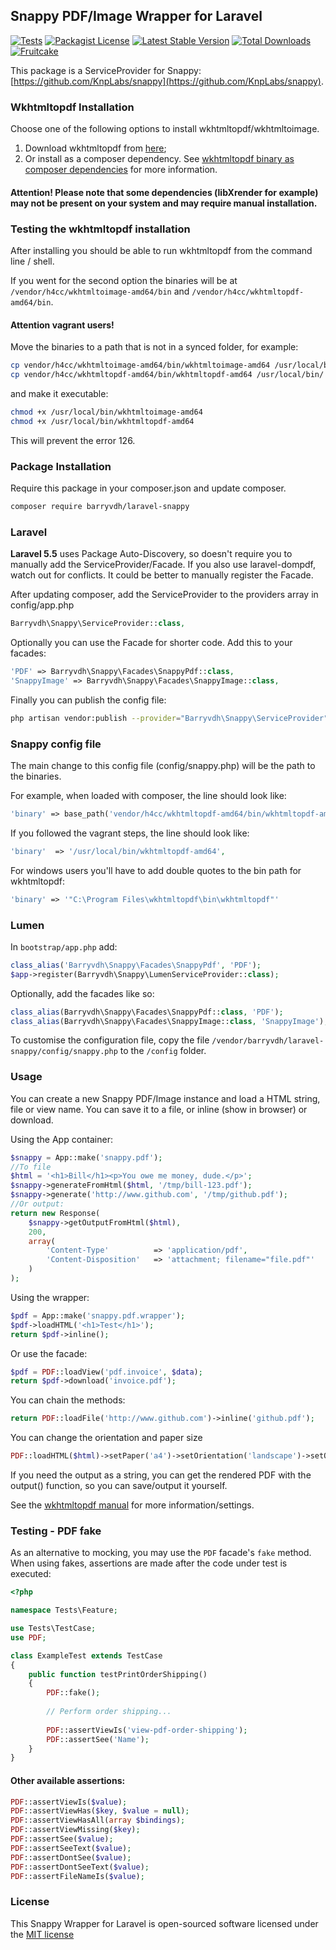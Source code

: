 ## Snappy PDF/Image Wrapper for Laravel
[![Tests](https://github.com/barryvdh/laravel-snappy/workflows/Tests/badge.svg)](https://github.com/barryvdh/laravel-snappy/actions)
[![Packagist License](https://poser.pugx.org/barryvdh/laravel-snappy/license.png)](http://choosealicense.com/licenses/mit/)
[![Latest Stable Version](https://poser.pugx.org/barryvdh/laravel-snappy/version.png)](https://packagist.org/packages/barryvdh/laravel-snappy)
[![Total Downloads](https://poser.pugx.org/barryvdh/laravel-snappy/d/total.png)](https://packagist.org/packages/barryvdh/laravel-snappy)
[![Fruitcake](https://img.shields.io/badge/Powered%20By-Fruitcake-b2bc35.svg)](https://fruitcake.nl/)

This package is a ServiceProvider for Snappy: [https://github.com/KnpLabs/snappy](https://github.com/KnpLabs/snappy).

### Wkhtmltopdf Installation

Choose one of the following options to install wkhtmltopdf/wkhtmltoimage.

1. Download wkhtmltopdf from [here](http://wkhtmltopdf.org/downloads.html); 
2. Or install as a composer dependency. See [wkhtmltopdf binary as composer dependencies](https://github.com/KnpLabs/snappy#wkhtmltopdf-binary-as-composer-dependencies) for more information.

#### Attention! Please note that some dependencies (libXrender for example) may not be present on your system and may require manual installation. 

### Testing the wkhtmltopdf installation

After installing you should be able to run wkhtmltopdf from the command line / shell.

If you went for the second option the binaries will be at `/vendor/h4cc/wkhtmltoimage-amd64/bin` and `/vendor/h4cc/wkhtmltopdf-amd64/bin`. 

#### Attention vagrant users!

Move the binaries to a path that is not in a synced folder, for example:

```bash
cp vendor/h4cc/wkhtmltoimage-amd64/bin/wkhtmltoimage-amd64 /usr/local/bin/
cp vendor/h4cc/wkhtmltopdf-amd64/bin/wkhtmltopdf-amd64 /usr/local/bin/
```

and make it executable:

```bash
chmod +x /usr/local/bin/wkhtmltoimage-amd64 
chmod +x /usr/local/bin/wkhtmltopdf-amd64
```

This will prevent the error 126.

### Package Installation

Require this package in your composer.json and update composer.

```bash
composer require barryvdh/laravel-snappy
```

### Laravel

**Laravel 5.5** uses Package Auto-Discovery, so doesn't require you to manually add the ServiceProvider/Facade. If you also use laravel-dompdf, watch out for conflicts. It could be better to manually register the Facade.

After updating composer, add the ServiceProvider to the providers array in config/app.php

```php
Barryvdh\Snappy\ServiceProvider::class,
```

Optionally you can use the Facade for shorter code. Add this to your facades:

```php
'PDF' => Barryvdh\Snappy\Facades\SnappyPdf::class,
'SnappyImage' => Barryvdh\Snappy\Facades\SnappyImage::class,
```

Finally you can publish the config file:

```bash
php artisan vendor:publish --provider="Barryvdh\Snappy\ServiceProvider"
```

### Snappy config file

The main change to this config file (config/snappy.php) will be the path to the binaries.

For example, when loaded with composer, the line should look like:

```php
'binary' => base_path('vendor/h4cc/wkhtmltopdf-amd64/bin/wkhtmltopdf-amd64'),
```

If you followed the vagrant steps, the line should look like:

```php
'binary'  => '/usr/local/bin/wkhtmltopdf-amd64',
```

For windows users you'll have to add double quotes to the bin path for wkhtmltopdf:

```php
'binary' => '"C:\Program Files\wkhtmltopdf\bin\wkhtmltopdf"'
```

### Lumen
In `bootstrap/app.php` add:

```php
class_alias('Barryvdh\Snappy\Facades\SnappyPdf', 'PDF');
$app->register(Barryvdh\Snappy\LumenServiceProvider::class);
```

Optionally, add the facades like so:

```php
class_alias(Barryvdh\Snappy\Facades\SnappyPdf::class, 'PDF');
class_alias(Barryvdh\Snappy\Facades\SnappyImage::class, 'SnappyImage');
```

To customise the configuration file, copy the file `/vendor/barryvdh/laravel-snappy/config/snappy.php` to the `/config` folder.

### Usage

You can create a new Snappy PDF/Image instance and load a HTML string, file or view name. You can save it to a file, or inline (show in browser) or download.

Using the App container:

```php
$snappy = App::make('snappy.pdf');
//To file
$html = '<h1>Bill</h1><p>You owe me money, dude.</p>';
$snappy->generateFromHtml($html, '/tmp/bill-123.pdf');
$snappy->generate('http://www.github.com', '/tmp/github.pdf');
//Or output:
return new Response(
    $snappy->getOutputFromHtml($html),
    200,
    array(
        'Content-Type'          => 'application/pdf',
        'Content-Disposition'   => 'attachment; filename="file.pdf"'
    )
);
```

Using the wrapper:

```php
$pdf = App::make('snappy.pdf.wrapper');
$pdf->loadHTML('<h1>Test</h1>');
return $pdf->inline();
```

Or use the facade:

```php
$pdf = PDF::loadView('pdf.invoice', $data);
return $pdf->download('invoice.pdf');
```

You can chain the methods:

```php
return PDF::loadFile('http://www.github.com')->inline('github.pdf');
```

You can change the orientation and paper size

```php
PDF::loadHTML($html)->setPaper('a4')->setOrientation('landscape')->setOption('margin-bottom', 0)->save('myfile.pdf')
```

If you need the output as a string, you can get the rendered PDF with the output() function, so you can save/output it yourself.

See the [wkhtmltopdf manual](http://wkhtmltopdf.org/usage/wkhtmltopdf.txt) for more information/settings.

### Testing - PDF fake

As an alternative to mocking, you may use the `PDF` facade's `fake` method. When using fakes, assertions are made after the code under test is executed:

```php
<?php

namespace Tests\Feature;

use Tests\TestCase;
use PDF;

class ExampleTest extends TestCase
{
    public function testPrintOrderShipping()
    {
        PDF::fake();
        
        // Perform order shipping...
        
        PDF::assertViewIs('view-pdf-order-shipping');
        PDF::assertSee('Name');
    }
}
```

#### Other available assertions:

```php
PDF::assertViewIs($value);
PDF::assertViewHas($key, $value = null);
PDF::assertViewHasAll(array $bindings);
PDF::assertViewMissing($key);
PDF::assertSee($value);
PDF::assertSeeText($value);
PDF::assertDontSee($value);
PDF::assertDontSeeText($value);
PDF::assertFileNameIs($value);
```

### License

This Snappy Wrapper for Laravel is open-sourced software licensed under the [MIT license](http://opensource.org/licenses/MIT)
